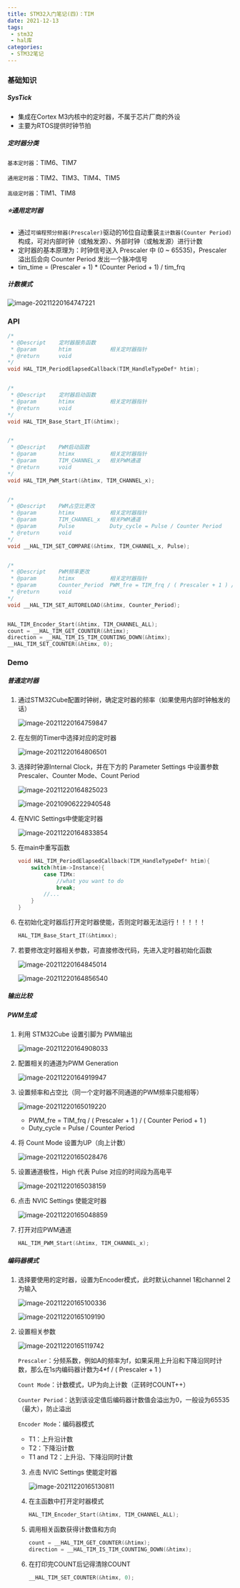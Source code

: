 ```yaml
---
title: STM32入门笔记(四)：TIM
date: 2021-12-13
tags:
 - stm32
 - hal库
categories:
 - STM32笔记
---
```


### 基础知识

##### SysTick

- 集成在Cortex M3内核中的定时器，不属于芯片厂商的外设
- 主要为RTOS提供时钟节拍



##### 定时器分类

`基本定时器`：TIM6、TIM7

`通用定时器`：TIM2、TIM3、TIM4、TIM5

`高级定时器`：TIM1、TIM8



##### ⭐通用定时器

- 通过`可编程预分频器(Prescaler)`驱动的16位自动重装`主计数器(Counter Period)`构成，可对内部时钟（或触发源）、外部时钟（或触发源）进行计数
- 定时器的基本原理为：时钟信号送入 Prescaler 中 (0 ~ 65535)，Prescaler 溢出后会向 Counter Period 发出一个脉冲信号
- tim_time = (Prescaler + 1) * (Counter Period + 1) / tim_frq



##### 计数模式

![image-20211220164747221](https://s2.loli.net/2021/12/20/majrkpbNZ2RSgVH.png)



### API

```c
/*
 * @Descript	定时器服务函数
 * @param		htim			相关定时器指针	
 * @return		void
*/
void HAL_TIM_PeriodElapsedCallback(TIM_HandleTypeDef* htim);


/*
 * @Descript	定时器启动函数
 * @param		htimx			相关定时器指针	
 * @return		void
*/
void HAL_TIM_Base_Start_IT(&htimx);


/*
 * @Descript	PWM启动函数
 * @param		htimx			相关定时器指针	
 * @param		TIM_CHANNEL_x	相关PWM通道
 * @return		void
*/
void HAL_TIM_PWM_Start(&htimx, TIM_CHANNEL_x);


/*
 * @Descript	PWM占空比更改
 * @param		htimx			相关定时器指针	
 * @param		TIM_CHANNEL_x	相关PWM通道
 * @param		Pulse			Duty_cycle = Pulse / Counter Period 
 * @return		void
*/
void __HAL_TIM_SET_COMPARE(&htimx, TIM_CHANNEL_x, Pulse);


/*
 * @Descript	PWM频率更改
 * @param		htimx			相关定时器指针	
 * @param		Counter_Period	PWM_fre = TIM_frq / ( Prescaler + 1 ) / ( Counter Period + 1 )
 * @return		void
*/
void __HAL_TIM_SET_AUTORELOAD(&htimx, Counter_Period);


HAL_TIM_Encoder_Start(&htimx, TIM_CHANNEL_ALL);
count = __HAL_TIM_GET_COUNTER(&htimx);
direction = __HAL_TIM_IS_TIM_COUNTING_DOWN(&htimx);
__HAL_TIM_SET_COUNTER(&htimx, 0);
```



### Demo

##### 普通定时器

1. 通过STM32Cube配置时钟树，确定定时器的频率（如果使用内部时钟触发的话）

   ![image-20211220164759847](https://s2.loli.net/2021/12/20/HmGcsr795vVl3j6.png)

   

2. 在左侧的Timer中选择对应的定时器

   ![image-20211220164806501](https://s2.loli.net/2021/12/20/UbkINC621uLtgoS.png)



3. 选择时钟源Internal Clock，并在下方的 Parameter Settings 中设置参数Prescaler、Counter Mode、Count Period

   ![image-20211220164825023](https://s2.loli.net/2021/12/20/jLeu7grDXdKqEhU.png)

   ![image-20210906222940548](Image/image-20210906222940548.png)

4. 在NVIC Settings中使能定时器

   ![image-20211220164833854](https://s2.loli.net/2021/12/20/IYVCDHO2N38MUQK.png)



5. 在main中重写函数

   ```c
   void HAL_TIM_PeriodElapsedCallback(TIM_HandleTypeDef* htim){
       switch(htim->Instance){
           case TIMx:
               //what you want to do
               break;
           //...    
       }
   }
   ```



6. 在初始化定时器后打开定时器使能，否则定时器无法运行！！！！！

   ```c
   HAL_TIM_Base_Start_IT(&htimxx);
   ```



7. 若要修改定时器相关参数，可直接修改代码，先进入定时器初始化函数

   ![image-20211220164845014](https://s2.loli.net/2021/12/20/51taNPdALUKqcER.png)

   ![image-20211220164856540](https://s2.loli.net/2021/12/20/ChJve2wTQUPaFVg.png)



##### 输出比较

##### PWM生成

1. 利用 STM32Cube 设置引脚为 PWM输出

   ![image-20211220164908033](https://s2.loli.net/2021/12/20/thg2dy9ZpW3sKTN.png)



2. 配置相关的通道为PWM Generation 

   ![image-20211220164919947](https://s2.loli.net/2021/12/20/32qakirG5m7KL9t.png)



3. 设置频率和占空比（同一个定时器不同通道的PWM频率只能相等）

   ![image-20211220165019220](https://s2.loli.net/2021/12/20/H48XxbE6Zah59SL.png)

   - PWM_fre = TIM_frq / ( Prescaler + 1 ) / ( Counter Period + 1 )
   - Duty_cycle = Pulse / Counter Period



4. 将 Count Mode 设置为UP（向上计数）

   ![image-20211220165028476](https://s2.loli.net/2021/12/20/g93kwhnSlMCqcBs.png)



5. 设置通道极性，High 代表 Pulse 对应的时间段为高电平

   ![image-20211220165038159](https://s2.loli.net/2021/12/20/mlqB1wuKjJDo2F6.png)



6. 点击 NVIC Settings 使能定时器

   ![image-20211220165048859](https://s2.loli.net/2021/12/20/AzafX12vUwG9CZQ.png)



7. 打开对应PWM通道

   ```c
   HAL_TIM_PWM_Start(&htimx, TIM_CHANNEL_x);
   ```



##### 编码器模式

1. 选择要使用的定时器，设置为Encoder模式，此时默认channel 1和channel 2为输入

   ![image-20211220165100336](https://s2.loli.net/2021/12/20/MIuAch2Kk1FomaV.png)

   ![image-20211220165109190](https://s2.loli.net/2021/12/20/hfTeDYRkno8NiWj.png)



2. 设置相关参数

   ![image-20211220165119742](https://s2.loli.net/2021/12/20/AOWMfBNQsxDozGJ.png)

   

   `Prescaler`：分频系数，例如A的频率为f，如果采用上升沿和下降沿同时计数，那么在1s内编码器计数为4*f / ( Prescaler + 1 )

   `Count Mode`：计数模式，UP为向上计数（正转时COUNT++）

   `Counter Period`：达到该设定值后编码器计数值会溢出为0，一般设为65535（最大），防止溢出

   `Encoder Mode`：编码器模式

   - T1：上升沿计数
   - T2：下降沿计数
   - T1 and T2：上升沿、下降沿同时计数

   

   3. 点击 NVIC Settings 使能定时器

      ![image-20211220165130811](https://s2.loli.net/2021/12/20/cnM7ghS9FZdHiLp.png)

   

   4. 在主函数中打开定时器模式

      ```c
      HAL_TIM_Encoder_Start(&htimx, TIM_CHANNEL_ALL);
      ```

   

   5. 调用相关函数获得计数值和方向

      ```c
      count = __HAL_TIM_GET_COUNTER(&htimx);
      direction = __HAL_TIM_IS_TIM_COUNTING_DOWN(&htimx);
      ```

   

   6. 在打印完COUNT后记得清除COUNT

      ```c
      __HAL_TIM_SET_COUNTER(&htimx, 0);
      ```